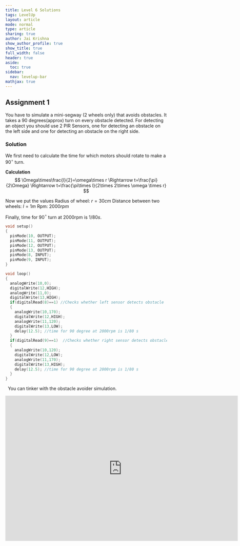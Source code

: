 ```yaml
---
title: Level 6 Solutions
tags: LevelUp
layout: article
mode: normal
type: article
sharing: true
author: Jai Krishna
show_author_profile: true
show_title: true
full_width: false
header: true
aside:
  toc: true
sidebar:
  nav: levelup-bar
mathjax: true	
---
```


## Assignment 1
You have to simulate a mini-segway (2 wheels only) that avoids obstacles. It takes a 90 degrees(approx) turn on every obstacle detected. For detecting an object you should use 2 PIR Sensors, one for detecting an obstacle on the left side and one for detecting an obstacle on the right side.
### Solution
We first need to calculate the time for which motors should rotate to make a 90$^{\circ}$ turn.

**Calculation**   
$$ \Omega\times\frac{l}{2}=\omega\times r \Rightarrow t=\frac{\pi}{2\Omega}  \Rightarrow t=\frac{\pi\times l}{2\times 2\times \omega \times r} $$

Now we put the values
Radius of wheel: $r = 30 cm$
Distance between two wheels: $l= 1 m$
Rpm: $2000 rpm$
&nbsp;

Finally, time for 90$^{\circ}$ turn at 2000rpm is $1/80 s$.

```c++
void setup()
{
  pinMode(10, OUTPUT);
  pinMode(11, OUTPUT);
  pinMode(12, OUTPUT);
  pinMode(13, OUTPUT);
  pinMode(8, INPUT);
  pinMode(9, INPUT);
}

void loop()
{
  analogWrite(10,0);
  digitalWrite(12,HIGH);
  analogWrite(11,0);
  digitalWrite(13,HIGH);
  if(digitalRead(8)==1) //Checks whether left sensor detects obstacle
  {
    analogWrite(10,170);
    digitalWrite(12,HIGH);
    analogWrite(11,120);
    digitalWrite(13,LOW);
    delay(12.5); //time for 90 degree at 2000rpm is 1/80 s
  }
  if(digitalRead(9)==1)  //Checks whether right sensor detects obstacle
  {
    analogWrite(10,120);
    digitalWrite(12,LOW);
    analogWrite(11,170);
    digitalWrite(13,HIGH);
    delay(12.5); //time for 90 degree at 2000rpm is 1/80 s
  }
}
```
&nbsp;
You can tinker with the obstacle avoider simulation.
<iframe width="725" height="453" src="https://www.tinkercad.com/embed/cpwzefqQeBC?editbtn=1" frameborder="0" marginwidth="0" marginheight="0" scrolling="no"></iframe>